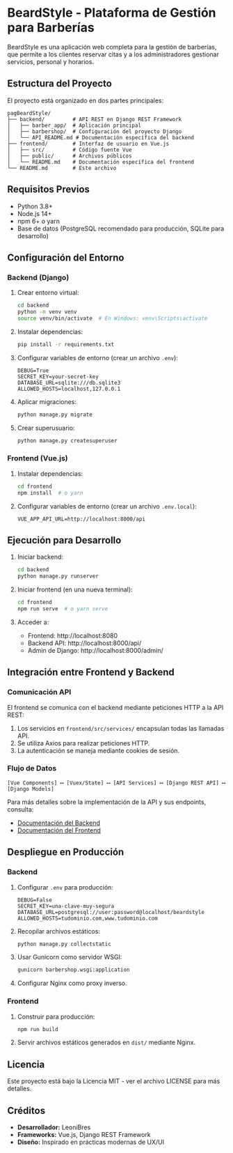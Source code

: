# BeardStyle - Plataforma de Gestión para Barberías

BeardStyle es una aplicación web completa para la gestión de barberías, que permite a los clientes reservar citas y a los administradores gestionar servicios, personal y horarios.

## Estructura del Proyecto

El proyecto está organizado en dos partes principales:

```
pagBeardStyle/
├── backend/         # API REST en Django REST Framework
│   ├── barber_app/  # Aplicación principal
│   ├── barbershop/  # Configuración del proyecto Django
│   └── API_README.md # Documentación específica del backend
├── frontend/        # Interfaz de usuario en Vue.js
│   ├── src/         # Código fuente Vue
│   ├── public/      # Archivos públicos
│   └── README.md    # Documentación específica del frontend
└── README.md        # Este archivo
```

## Requisitos Previos

- Python 3.8+
- Node.js 14+
- npm 6+ o yarn
- Base de datos (PostgreSQL recomendado para producción, SQLite para desarrollo)

## Configuración del Entorno

### Backend (Django)

1. Crear entorno virtual:

   ```bash
   cd backend
   python -m venv venv
   source venv/bin/activate  # En Windows: venv\Scripts\activate
   ```

2. Instalar dependencias:

   ```bash
   pip install -r requirements.txt
   ```

3. Configurar variables de entorno (crear un archivo `.env`):

   ```
   DEBUG=True
   SECRET_KEY=your-secret-key
   DATABASE_URL=sqlite:///db.sqlite3
   ALLOWED_HOSTS=localhost,127.0.0.1
   ```

4. Aplicar migraciones:

   ```bash
   python manage.py migrate
   ```

5. Crear superusuario:
   ```bash
   python manage.py createsuperuser
   ```

### Frontend (Vue.js)

1. Instalar dependencias:

   ```bash
   cd frontend
   npm install  # o yarn
   ```

2. Configurar variables de entorno (crear un archivo `.env.local`):
   ```
   VUE_APP_API_URL=http://localhost:8000/api
   ```

## Ejecución para Desarrollo

1. Iniciar backend:

   ```bash
   cd backend
   python manage.py runserver
   ```

2. Iniciar frontend (en una nueva terminal):

   ```bash
   cd frontend
   npm run serve  # o yarn serve
   ```

3. Acceder a:
   - Frontend: http://localhost:8080
   - Backend API: http://localhost:8000/api/
   - Admin de Django: http://localhost:8000/admin/

## Integración entre Frontend y Backend

### Comunicación API

El frontend se comunica con el backend mediante peticiones HTTP a la API REST:

1. Los servicios en `frontend/src/services/` encapsulan todas las llamadas API.
2. Se utiliza Axios para realizar peticiones HTTP.
3. La autenticación se maneja mediante cookies de sesión.

### Flujo de Datos

```
[Vue Components] ⟷ [Vuex/State] ⟷ [API Services] ⟷ [Django REST API] ⟷ [Django Models]
```

Para más detalles sobre la implementación de la API y sus endpoints, consulta:

- [Documentación del Backend](./backend/API_README.md)
- [Documentación del Frontend](./frontend/README.md)

## Despliegue en Producción

### Backend

1. Configurar `.env` para producción:

   ```
   DEBUG=False
   SECRET_KEY=una-clave-muy-segura
   DATABASE_URL=postgresql://user:password@localhost/beardstyle
   ALLOWED_HOSTS=tudominio.com,www.tudominio.com
   ```

2. Recopilar archivos estáticos:

   ```bash
   python manage.py collectstatic
   ```

3. Usar Gunicorn como servidor WSGI:

   ```bash
   gunicorn barbershop.wsgi:application
   ```

4. Configurar Nginx como proxy inverso.

### Frontend

1. Construir para producción:

   ```bash
   npm run build
   ```

2. Servir archivos estáticos generados en `dist/` mediante Nginx.

## Licencia

Este proyecto está bajo la Licencia MIT - ver el archivo LICENSE para más detalles.

## Créditos

- **Desarrollador:** LeoniBres
- **Frameworks:** Vue.js, Django REST Framework
- **Diseño:** Inspirado en prácticas modernas de UX/UI
